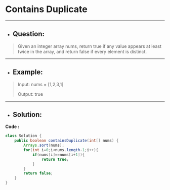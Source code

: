 # Contains Duplicate
---
- ## Question:
> Given an integer array nums, return true if any value appears at least twice in the array, and return false if every element is distinct.
---
- ## Example:
> Input: nums = [1,2,3,1]
>
> Output: true
---
- ## Solution:
**Code :**
```java
class Solution {
    public boolean containsDuplicate(int[] nums) {
        Arrays.sort(nums);
        for(int i=0;i<nums.length-1;i++){
            if(nums[i]==nums[i+1]){
                return true;
            }
        }
        return false;
    }
}
